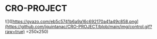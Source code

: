 # CRO-PROJECT





![]([https://gyazo.com/eb5c5741b6a9a16c692170a41a49c858.png](https://github.com/jquintanac/CRO-PROJECT/blob/main/img/control.gif?raw=true) =250x250)




